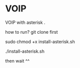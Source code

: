 # VOIP
VOIP with asterisk .

how to run?
git clone first 


sudo chmod +x install-asterisk.sh

./install-asterisk.sh

then wait ^^
